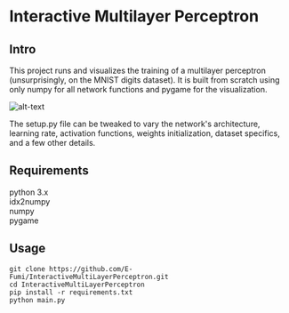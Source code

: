 # Interactive Multilayer Perceptron

## Intro

This project runs and visualizes the training of a multilayer perceptron (unsurprisingly, on the MNIST digits dataset). It is built from scratch using only numpy for all network functions and pygame for the visualization.

![alt-text](./mlp.gif)

The setup.py file can be tweaked to vary the network's architecture, learning rate, activation functions, weights initialization, dataset specifics, and a few other details.

## Requirements

python 3.x</br>
idx2numpy</br>
numpy</br>
pygame</br>

## Usage

`git clone https://github.com/E-Fumi/InteractiveMultiLayerPerceptron.git`</br>
`cd InteractiveMultiLayerPerceptron`</br>
`pip install -r requirements.txt`</br>
`python main.py`
